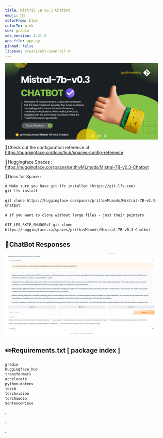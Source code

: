 ```yaml
---
title: Mistral 7B V0.3 Chatbot
emoji: 🌠🔄️
colorFrom: blue
colorTo: pink
sdk: gradio
sdk_version: 4.31.5
app_file: app.py
pinned: false
license: creativeml-openrail-m
---
```


![alt text](assets/32.png)

🚀Check out the configuration reference at https://huggingface.co/docs/hub/spaces-config-reference

🚀Huggingface Spaces : https://huggingface.co/spaces/prithivMLmods/Mistral-7B-v0.3-Chatbot

🚀Docs for Space : 

    # Make sure you have git-lfs installed (https://git-lfs.com)
    git lfs install
    
    git clone https://huggingface.co/spaces/prithivMLmods/Mistral-7B-v0.3-Chatbot
    
    # If you want to clone without large files - just their pointers
    
    GIT_LFS_SKIP_SMUDGE=1 git clone https://huggingface.co/spaces/prithivMLmods/Mistral-7B-v0.3-Chatbot


## 🔮ChatBot Responses

![alt text](assets/c1.png)

## ✏️Requirements.txt [ package index ]

    gradio
    huggingface_hub
    transformers
    accelerate
    python-dotenv
    torch
    torchvision
    torchaudio
    SentencePiece

.

.

.
